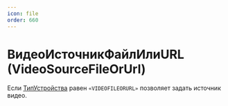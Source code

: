 ```yaml
---
icon: file
order: 660
---
```


# ВидеоИсточникФайлИлиURL (VideoSourceFileOrUrl)

Если [ТипУстройства](ПустаяСсылка) равен `«VIDEOFILEORURL»` позволяет задать источник видео.
